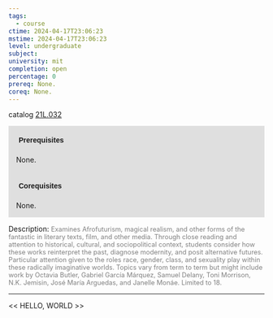 ```yaml
---
tags:
  - course
ctime: 2024-04-17T23:06:23
mstime: 2024-04-17T23:06:23
level: undergraduate
subject: 
university: mit
completion: open
percentage: 0
prereq: None.
coreq: None.
---
```


catalog [21L.032](http://student.mit.edu/catalog/m21La.html#21L.032)

<span style="display: block; padding: 15px; background-color: rgb(100, 100, 100, 0.2);"><font id="m_prereq2421_0" style="display: block; font-family: Arial, sans-serif; font-weight: bold; padding: 5px">Prerequisites</font><br><span id="prereq2421_0">None.</span></span>
<span style="display: block; padding: 15px; background-color: rgb(100, 100, 100, 0.2);"><font id="m_coreq2421_0" style="display: block; font-family: Arial, sans-serif; font-weight: bold; padding: 5px">Corequisites</font><br><span id="coreq2421_0">None.</span></span>

<font style="">Description:</font>
<font style="color: grey; font-size: 0.8rem;">Examines Afrofuturism, magical realism, and other forms of the fantastic in literary texts, film, and other media. Through close reading and attention to historical, cultural, and sociopolitical context, students consider how these works reinterpret the past, diagnose modernity, and posit alternative futures. Particular attention given to the roles race, gender, class, and sexuality play within these radically imaginative worlds. Topics vary from term to term but might include work by Octavia Butler, Gabriel García Márquez, Samuel Delany, Toni Morrison, N.K. Jemisin, José María Arguedas, and Janelle Monáe. Limited to 18.</font>



---

<< HELLO, WORLD >>
